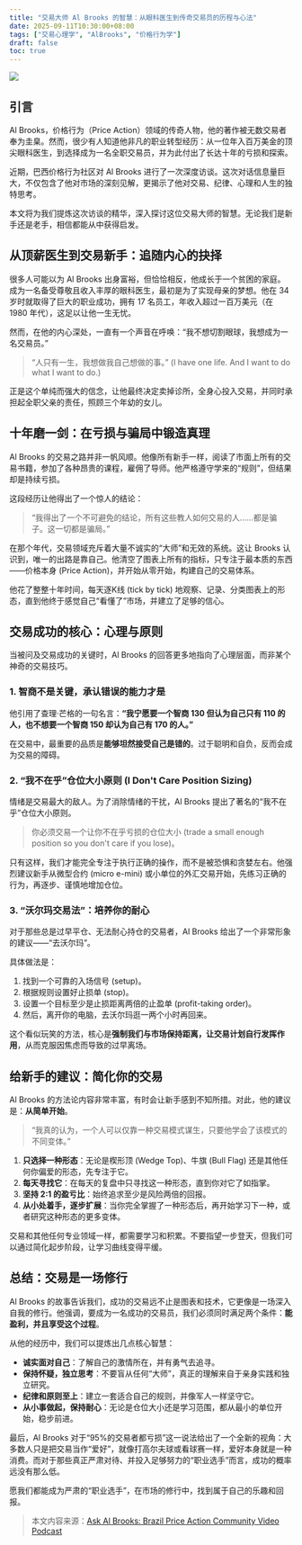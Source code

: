 ```yaml
---
title: "交易大师 Al Brooks 的智慧：从眼科医生到传奇交易员的历程与心法"
date: 2025-09-11T10:30:00+08:00
tags: ["交易心理学", "AlBrooks", "价格行为学"]
draft: false
toc: true
---
```


![](https://img.forecho.com/gaSKfu.png)

## 引言

Al Brooks，价格行为（Price Action）领域的传奇人物，他的著作被无数交易者奉为圭臬。然而，很少有人知道他非凡的职业转型经历：从一位年入百万美金的顶尖眼科医生，到选择成为一名全职交易员，并为此付出了长达十年的亏损和探索。

近期，巴西价格行为社区对 Al Brooks 进行了一次深度访谈。这次对话信息量巨大，不仅包含了他对市场的深刻见解，更揭示了他对交易、纪律、心理和人生的独特思考。

本文将为我们提炼这次访谈的精华，深入探讨这位交易大师的智慧。无论我们是新手还是老手，相信都能从中获得启发。

<!--more-->

## 从顶薪医生到交易新手：追随内心的抉择

很多人可能以为 Al Brooks 出身富裕，但恰恰相反，他成长于一个贫困的家庭。成为一名备受尊敬且收入丰厚的眼科医生，最初是为了实现母亲的梦想。他在 34 岁时就取得了巨大的职业成功，拥有 17 名员工，年收入超过一百万美元（在 1980 年代），这足以让他一生无忧。

然而，在他的内心深处，一直有一个声音在呼唤：“我不想切割眼球，我想成为一名交易员。”

> “人只有一生，我想做我自己想做的事。” (I have one life. And I want to do what I want to do.)

正是这个单纯而强大的信念，让他最终决定卖掉诊所，全身心投入交易，并同时承担起全职父亲的责任，照顾三个年幼的女儿。

## 十年磨一剑：在亏损与骗局中锻造真理

Al Brooks 的交易之路并非一帆风顺。他像所有新手一样，阅读了市面上所有的交易书籍，参加了各种昂贵的课程，雇佣了导师。他严格遵守学来的“规则”，但结果却是持续亏损。

这段经历让他得出了一个惊人的结论：

> “我得出了一个不可避免的结论，所有这些教人如何交易的人……都是骗子。这一切都是骗局。”

在那个年代，交易领域充斥着大量不诚实的“大师”和无效的系统。这让 Brooks 认识到，唯一的出路是靠自己。他清空了图表上所有的指标，只专注于最本质的东西——价格本身 (Price Action)，并开始从零开始，构建自己的交易体系。

他花了整整十年时间，每天逐K线 (tick by tick) 地观察、记录、分类图表上的形态，直到他终于感觉自己“看懂了”市场，并建立了足够的信心。

## 交易成功的核心：心理与原则

当被问及交易成功的关键时，Al Brooks 的回答更多地指向了心理层面，而非某个神奇的交易技巧。

### 1. 智商不是关键，承认错误的能力才是

他引用了查理·芒格的一句名言：**“我宁愿要一个智商 130 但认为自己只有 110 的人，也不想要一个智商 150 却认为自己有 170 的人。”**

在交易中，最重要的品质是**能够坦然接受自己是错的**。过于聪明和自负，反而会成为交易的障碍。

### 2. “我不在乎”仓位大小原则 (I Don't Care Position Sizing)

情绪是交易最大的敌人。为了消除情绪的干扰，Al Brooks 提出了著名的“我不在乎”仓位大小原则。

> 你必须交易一个让你不在乎亏损的仓位大小 (trade a small enough position so you don't care if you lose)。

只有这样，我们才能完全专注于执行正确的操作，而不是被恐惧和贪婪左右。他强烈建议新手从微型合约 (micro e-mini) 或小单位的外汇交易开始，先练习正确的行为，再逐步、谨慎地增加仓位。

### 3. “沃尔玛交易法”：培养你的耐心

对于那些总是过早平仓、无法耐心持仓的交易者，Al Brooks 给出了一个非常形象的建议——“去沃尔玛”。

具体做法是：
1.  找到一个可靠的入场信号 (setup)。
2.  根据规则设置好止损单 (stop)。
3.  设置一个目标至少是止损距离两倍的止盈单 (profit-taking order)。
4.  然后，离开你的电脑，去沃尔玛逛一两个小时再回来。

这个看似玩笑的方法，核心是**强制我们与市场保持距离，让交易计划自行发挥作用**，从而克服因焦虑而导致的过早离场。

## 给新手的建议：简化你的交易

Al Brooks 的方法论内容非常丰富，有时会让新手感到不知所措。对此，他的建议是：**从简单开始**。

> “我真的认为，一个人可以仅靠一种交易模式谋生，只要他学会了该模式的不同变体。”

1.  **只选择一种形态**：无论是楔形顶 (Wedge Top)、牛旗 (Bull Flag) 还是其他任何你偏爱的形态，先专注于它。
2.  **每天寻找它**：在每天的复盘中只寻找这一种形态，直到你对它了如指掌。
3.  **坚持 2:1 的盈亏比**：始终追求至少是风险两倍的回报。
4.  **从小处着手，逐步扩展**：当你完全掌握了一种形态后，再开始学习下一种，或者研究这种形态的更多变体。

交易和其他任何专业领域一样，都需要学习和积累。不要指望一步登天，但我们可以通过简化起步阶段，让学习曲线变得平缓。

## 总结：交易是一场修行

Al Brooks 的故事告诉我们，成功的交易远不止是图表和技术，它更像是一场深入自我的修行。他强调，要成为一名成功的交易员，我们必须同时满足两个条件：**能盈利，并且享受这个过程**。

从他的经历中，我们可以提炼出几点核心智慧：
- **诚实面对自己**：了解自己的激情所在，并有勇气去追寻。
- **保持怀疑，独立思考**：不要盲从任何“大师”，真正的理解来自于亲身实践和独立研究。
- **纪律和原则至上**：建立一套适合自己的规则，并像军人一样坚守它。
- **从小事做起，保持耐心**：无论是仓位大小还是学习范围，都从最小的单位开始，稳步前进。

最后，Al Brooks 对于“95%的交易者都亏损”这一说法给出了一个全新的视角：大多数人只是把交易当作“爱好”，就像打高尔夫球或看球赛一样，爱好本身就是一种消费。而对于那些真正严肃对待、并投入足够努力的“职业选手”而言，成功的概率远没有那么低。

愿我们都能成为严肃的“职业选手”，在市场的修行中，找到属于自己的乐趣和回报。

> 本文内容来源：[Ask Al Brooks: Brazil Price Action Community Video Podcast](https://www.youtube.com/watch?v=WrMeufaWC-A&list=PLFA11UMiAJm-H5qXz3HwtZuyOtVjhF-OV&index=18)
